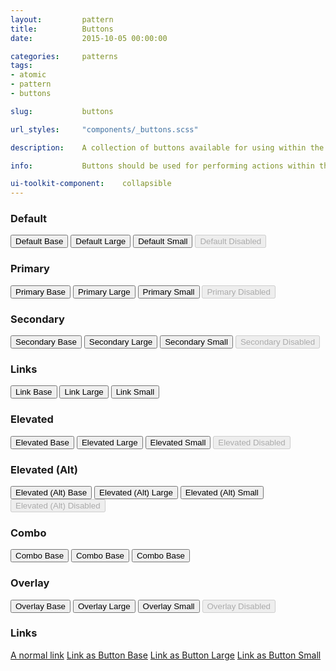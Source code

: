 ```yaml
---
layout:         pattern
title:          Buttons
date:           2015-10-05 00:00:00

categories:     patterns
tags:           
- atomic
- pattern
- buttons

slug:           buttons

url_styles:     "components/_buttons.scss"

description:    A collection of buttons available for using within the edX platform.

info:           Buttons should be used for performing actions within the edX environment. While we supply a button that looks like a link, it should only really be used for very tertiary actions. edX offers three button sizes, each with normal, hover, active/pressed, and disabled states. We also offer a range of other buttons to suit your needs.

ui-toolkit-component:    collapsible
---
```


<h3 class="hd-6 example-set-hd">Default</h3>
<div class="example-set">
    <button type="button" class="btn-default btn-base">Default Base</button>
    <button type="button" class="btn-default btn-large">Default Large</button>
    <button type="button" class="btn-default btn-small">Default Small</button>
    <button type="button" class="btn-default btn-base" disabled>Default Disabled</button>
</div>

<h3 class="hd-6 example-set-hd">Primary</h3>
<div class="example-set">
    <button type="button" class="btn-primary btn-base">Primary Base</button>
    <button type="button" class="btn-primary btn-large">Primary Large</button>
    <button type="button" class="btn-primary btn-small">Primary Small</button>
    <button type="button" class="btn-primary btn-base" disabled>Primary Disabled</button>
</div>

<h3 class="hd-6 example-set-hd">Secondary</h3>
<div class="example-set">
    <button type="button" class="btn-secondary btn-base">Secondary Base</button>
    <button type="button" class="btn-secondary btn-large">Secondary Large</button>
    <button type="button" class="btn-secondary btn-small">Secondary Small</button>
    <button type="button" class="btn-secondary btn-base" disabled>Secondary Disabled</button>
</div>

<h3 class="hd-6 example-set-hd">Links</h3>
<div class="example-set">
    <button type="button" class="btn-link btn-base">Link Base</button>
    <button type="button" class="btn-link btn-large">Link Large</button>
    <button type="button" class="btn-link btn-small">Link Small</button>
</div>

<h3 class="hd-6 example-set-hd">Elevated</h3>
<div class="example-set">
    <button type="button" class="btn-elevated btn-base">Elevated Base</button>
    <button type="button" class="btn-elevated btn-large">Elevated Large</button>
    <button type="button" class="btn-elevated btn-small">Elevated Small</button>
    <button type="button" class="btn-elevated btn-base" disabled>Elevated Disabled</button>
</div>

<h3 class="hd-6 example-set-hd">Elevated (Alt)</h3>
<div class="example-set">
    <button type="button" class="btn-elevated-alt btn-base">Elevated (Alt) Base</button>
    <button type="button" class="btn-elevated-alt btn-large">Elevated (Alt) Large</button>
    <button type="button" class="btn-elevated-alt btn-small">Elevated (Alt) Small</button>
    <button type="button" class="btn-elevated-alt btn-base" disabled>Elevated (Alt) Disabled</button>
</div>

<h3 class="hd-6 example-set-hd">Combo</h3>
<div class="example-set">
    <button type="button" class="btn-primary btn-base btn-combo">Combo Base</button>
    <button type="button" class="btn-primary btn-base btn-combo">Combo Base</button>
    <button type="button" class="btn-primary btn-base btn-combo">Combo Base</button>
</div>

<!--<h3 class="hd-6 example-set-hd">With Icons</h3>
<div class="example-set">
    <button type="button" class="btn-default btn-base has-icon">Default Base with Icon</button>
    <button type="button" class="btn-default btn-base has-icon icon-reversed">Default Base with Icon Reversed</button>
</div>-->

<h3 class="hd-6 example-set-hd">Overlay</h3>
<div class="example-set">
    <div class="button-overlay-demo">
        <button type="button" class="btn-overlay btn-base">Overlay Base</button>
        <button type="button" class="btn-overlay btn-large">Overlay Large</button>
        <button type="button" class="btn-overlay btn-small">Overlay Small</button>
        <button type="button" class="btn-overlay btn-base" disabled>Overlay Disabled</button>
    </div>
</div>

<h3 class="hd-6 example-set-hd">Links</h3>
<div class="example-set">
    <a href="{{ site.url_dummy }}">A normal link</a>
    <a href="{{ site.url_dummy }}" class="btn-default btn-base">Link as Button Base</a>
    <a href="{{ site.url_dummy }}" class="btn-default btn-large">Link as Button Large</a>
    <a href="{{ site.url_dummy }}" class="btn-default btn-small">Link as Button Small</a>
</div>
